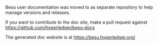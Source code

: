 Besu user documentation was moved to as separate repository to help manage versions and releases.

If you want to contribute to the doc site, make a pull request against https://github.com/hyperledger/besu-docs

The generated doc website is at https://besu.hyperledger.org/
